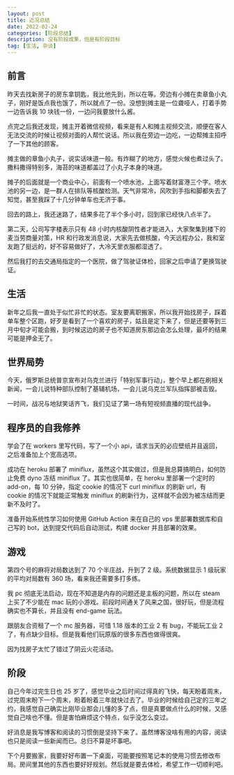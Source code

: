 ```yaml
---
layout: post
title: 近况总结
date: 2022-02-24
categories: [阶段总结]
description: 没有阶段成果，但是有阶段目标
tag: [生活, 杂谈]
---
```


## 前言

昨天去找新房子的房东拿钥匙，我比他先到，所以在等。旁边有小摊在卖章鱼小丸子，刚好是饭点我也饿了，所以就点了一份。没想到摊主是一位聋哑人，打着手势一边告诉我 10 块钱一份，一边问我要放什么酱。

点完之后我还发现，摊主开着微信视频，看来是有人和摊主视频交流，顺便在客人无法交流的时候让视频对面的人帮忙说话。所以我在旁边一边吃，一边帮摊主招呼了一下其他的顾客。

摊主做的章鱼小丸子，说实话味道一般。有炸糊了的地方，感觉火候也煮过头了。撒料撒得特别多，海苔的味道都盖过了小丸子本身的味道。

摊子的后面就是一个商业中心，前面有一个喷水池，上面写着财富港三个字。喷水池的另一边，是一群人在排队等核酸检测。天气非常冷，风吹到手指和脚都失去了知觉，甚至我踩了十几分钟单车也无济于事。

回去的路上，我还迷路了，结果多花了半个多小时，回到家已经快八点半了。

第二天，公司写字楼表示只有 48 小时内核酸阴性者才能进入，大家聚集到楼下的麦当劳商量对策，HR 和行政发消息说，大家先去做核酸，今天远程办公，我和室友跑了挺远的，好不容易做好了，大冷天里衣服都湿透了。

然后我打的去交通局指定的一个医院，做了驾驶证体检，回家之后申请了更换驾驶证。

## 生活

新年之后我一直处于似忙非忙的状态。室友要离职搬家，所以我开始找房子，踩着单车整个区跑，好歹是看到了一个喜欢的房子，姑且是定下来了，但是还要等到三月中旬才可能会搬，到时候这边的房子也不知道房东那边会怎么处理，最坏的结果可能是押金无了。

## 世界局势

今天，俄罗斯总统普京宣布对乌克兰进行「特别军事行动」，整个早上都在刷相关新闻，一会儿说特种部队控制了基辅机场，一会儿说乌克兰军队指挥部被击毁。

一时间，战况与地狱笑话齐飞，我们见证了第一场有短视频直播的现代战争。

## 程序员的自我修养

学会了在 workers 里写代码，写了一个小 api，请求当天的必应壁纸并且返回，之后准备加上个宽高选项。

成功在 heroku 部署了 miniflux，虽然这个其实做过，但是我总算搞明白，如何防止免费 dyno 冻结 miniflux 了。其实也很简单，在 heroku 里部署一个定时的 add-on，每 10 分钟，指定 cookie 的情况下 curl miniflux 的刷新 url，有 cookie 的情况下就能正常触发 miniflux 的刷新行为，这样就不会因为被冻结而更新不及时了。

准备开始系统性学习如何使用 GitHub Action 来在自己的 vps 里部署数据库和自己写的 bot，达到提交代码后自动测试，构建 docker 并且部署的效果。

## 游戏

第四个号的麻将对局数达到了 70 个半庄战，升到了 2 级。系统数据显示 1 级玩家的平均对局数有 360 场，看来我还需要多打多练。

我 pc 彻底无法启动，现在不知道是内存的问题还是主板的问题，所以在 steam 上买了不少能在 mac 玩的小游戏。前段时间通关了风来之国，很好玩，但是流程确实也不算长，并且没有 end-game 玩法。

跟朋友合资租了一个 mc 服务器，可惜 1.18 版本的工业 2 有 bug，不能玩工业 2 了，有点缺少目标。但是我看他们玩原版的很多东西也做得很爽。

因为找房子太忙了错过了阴云火花活动。

## 阶段

自己今年过完生日也 25 岁了，感觉毕业之后时间过得真的飞快，每天盼着周末，过完周末盼下一个周末，盼着盼着三年就快过去了。毕业的时候给自己定的三年之约，我感觉自己确实比刚毕业那会儿懂的多了点，但是真要做点什么的时候，又感觉自己啥也不懂。但是害怕麻烦这个特点，似乎没怎么变过。

好消息是我写博客和阅读的习惯倒是坚持下来了。虽然博客没啥有用的内容，阅读也只是阅读一些新闻而已。总归不算是坏事吧。

下个月要搬家，我要好好布置一下桌面，可能要按照笔记本的使用习惯去修改布局。房间里其他的东西也要好好规划。然后就是要去体检，希望工作一切顺利吧。
